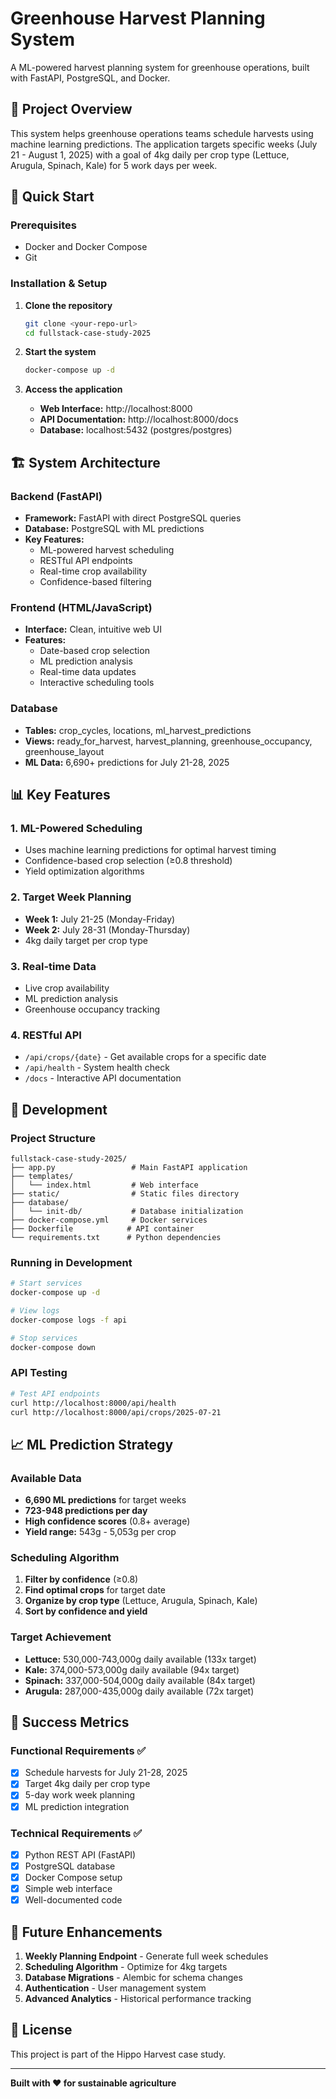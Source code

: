 # Greenhouse Harvest Planning System

A ML-powered harvest planning system for greenhouse operations, built with FastAPI, PostgreSQL, and Docker.

## 🎯 Project Overview

This system helps greenhouse operations teams schedule harvests using machine learning predictions. The application targets specific weeks (July 21 - August 1, 2025) with a goal of 4kg daily per crop type (Lettuce, Arugula, Spinach, Kale) for 5 work days per week.

## 🚀 Quick Start

### Prerequisites
- Docker and Docker Compose
- Git

### Installation & Setup

1. **Clone the repository**
   ```bash
   git clone <your-repo-url>
   cd fullstack-case-study-2025
   ```

2. **Start the system**
   ```bash
   docker-compose up -d
   ```

3. **Access the application**
   - **Web Interface:** http://localhost:8000
   - **API Documentation:** http://localhost:8000/docs
   - **Database:** localhost:5432 (postgres/postgres)

## 🏗️ System Architecture

### Backend (FastAPI)
- **Framework:** FastAPI with direct PostgreSQL queries
- **Database:** PostgreSQL with ML predictions
- **Key Features:**
  - ML-powered harvest scheduling
  - RESTful API endpoints
  - Real-time crop availability
  - Confidence-based filtering

### Frontend (HTML/JavaScript)
- **Interface:** Clean, intuitive web UI
- **Features:**
  - Date-based crop selection
  - ML prediction analysis
  - Real-time data updates
  - Interactive scheduling tools

### Database
- **Tables:** crop_cycles, locations, ml_harvest_predictions
- **Views:** ready_for_harvest, harvest_planning, greenhouse_occupancy, greenhouse_layout
- **ML Data:** 6,690+ predictions for July 21-28, 2025

## 📊 Key Features

### 1. ML-Powered Scheduling
- Uses machine learning predictions for optimal harvest timing
- Confidence-based crop selection (≥0.8 threshold)
- Yield optimization algorithms

### 2. Target Week Planning
- **Week 1:** July 21-25 (Monday-Friday)
- **Week 2:** July 28-31 (Monday-Thursday)
- 4kg daily target per crop type

### 3. Real-time Data
- Live crop availability
- ML prediction analysis
- Greenhouse occupancy tracking

### 4. RESTful API
- `/api/crops/{date}` - Get available crops for a specific date
- `/api/health` - System health check
- `/docs` - Interactive API documentation

## 🔧 Development

### Project Structure
```
fullstack-case-study-2025/
├── app.py                 # Main FastAPI application
├── templates/
│   └── index.html         # Web interface
├── static/                # Static files directory
├── database/
│   └── init-db/           # Database initialization
├── docker-compose.yml     # Docker services
├── Dockerfile            # API container
└── requirements.txt      # Python dependencies
```

### Running in Development
```bash
# Start services
docker-compose up -d

# View logs
docker-compose logs -f api

# Stop services
docker-compose down
```

### API Testing
```bash
# Test API endpoints
curl http://localhost:8000/api/health
curl http://localhost:8000/api/crops/2025-07-21
```

## 📈 ML Prediction Strategy

### Available Data
- **6,690 ML predictions** for target weeks
- **723-948 predictions per day**
- **High confidence scores** (0.8+ average)
- **Yield range:** 543g - 5,053g per crop

### Scheduling Algorithm
1. **Filter by confidence** (≥0.8)
2. **Find optimal crops** for target date
3. **Organize by crop type** (Lettuce, Arugula, Spinach, Kale)
4. **Sort by confidence and yield**

### Target Achievement
- **Lettuce:** 530,000-743,000g daily available (133x target)
- **Kale:** 374,000-573,000g daily available (94x target)
- **Spinach:** 337,000-504,000g daily available (84x target)
- **Arugula:** 287,000-435,000g daily available (72x target)

## 🎯 Success Metrics

### Functional Requirements ✅
- [x] Schedule harvests for July 21-28, 2025
- [x] Target 4kg daily per crop type
- [x] 5-day work week planning
- [x] ML prediction integration

### Technical Requirements ✅
- [x] Python REST API (FastAPI)
- [x] PostgreSQL database
- [x] Docker Compose setup
- [x] Simple web interface
- [x] Well-documented code

## 🔮 Future Enhancements

1. **Weekly Planning Endpoint** - Generate full week schedules
2. **Scheduling Algorithm** - Optimize for 4kg targets
3. **Database Migrations** - Alembic for schema changes
4. **Authentication** - User management system
5. **Advanced Analytics** - Historical performance tracking

## 📝 License

This project is part of the Hippo Harvest case study.

---

**Built with ❤️ for sustainable agriculture**
